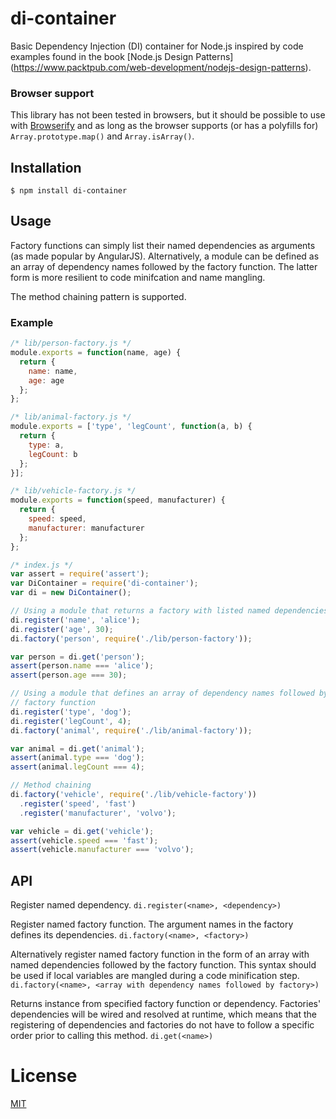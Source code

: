 # di-container

Basic Dependency Injection (DI) container for Node.js inspired by code examples
found in the book [Node.js Design Patterns]
(https://www.packtpub.com/web-development/nodejs-design-patterns).

### Browser support

This library has not been tested in browsers, but it should be possible to use
with [Browserify](http://browserify.org/) and as long as the browser supports
(or has a polyfills for) `Array.prototype.map()` and `Array.isArray()`.

## Installation

`$ npm install di-container`

## Usage

Factory functions can simply list their named dependencies as arguments (as
made popular by AngularJS). Alternatively, a module can be defined as an array
of dependency names followed by the factory function. The latter form is more
resilient to code minifcation and name mangling.

The method chaining pattern is supported.

### Example

```js
/* lib/person-factory.js */
module.exports = function(name, age) {
  return {
    name: name,
    age: age
  };
};

/* lib/animal-factory.js */
module.exports = ['type', 'legCount', function(a, b) {
  return {
    type: a,
    legCount: b
  };
}];

/* lib/vehicle-factory.js */
module.exports = function(speed, manufacturer) {
  return {
    speed: speed,
    manufacturer: manufacturer
  };
};

/* index.js */
var assert = require('assert');
var DiContainer = require('di-container');
var di = new DiContainer();

// Using a module that returns a factory with listed named dependencies.
di.register('name', 'alice');
di.register('age', 30);
di.factory('person', require('./lib/person-factory'));

var person = di.get('person');
assert(person.name === 'alice');
assert(person.age === 30);

// Using a module that defines an array of dependency names followed by the
// factory function
di.register('type', 'dog');
di.register('legCount', 4);
di.factory('animal', require('./lib/animal-factory'));

var animal = di.get('animal');
assert(animal.type === 'dog');
assert(animal.legCount === 4);

// Method chaining
di.factory('vehicle', require('./lib/vehicle-factory'))
  .register('speed', 'fast')
  .register('manufacturer', 'volvo');

var vehicle = di.get('vehicle');
assert(vehicle.speed === 'fast');
assert(vehicle.manufacturer === 'volvo');
```

## API

Register named dependency.
`di.register(<name>, <dependency>)`

Register named factory function. The argument names in the factory defines its
dependencies.
`di.factory(<name>, <factory>)`

Alternatively register named factory function in the form of an array with named
dependencies followed by the factory function. This syntax should be used if
local variables are mangled during a code minification step.
`di.factory(<name>, <array with dependency names followed by factory>)`

Returns instance from specified factory function or dependency. Factories'
dependencies will be wired and resolved at runtime, which means that the
registering of dependencies and factories do not have to follow a specific
order prior to calling this method.
`di.get(<name>)`

# License

[MIT](LICENSE)